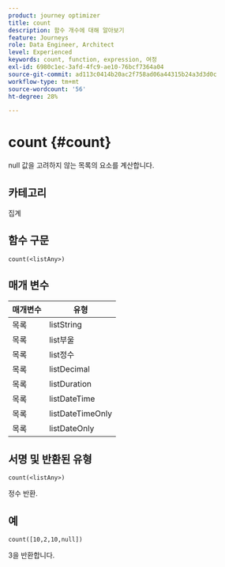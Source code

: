 ```yaml
---
product: journey optimizer
title: count
description: 함수 개수에 대해 알아보기
feature: Journeys
role: Data Engineer, Architect
level: Experienced
keywords: count, function, expression, 여정
exl-id: 6980c1ec-3afd-4fc9-ae10-76bcf7364a04
source-git-commit: ad113c0414b20ac2f758ad06a44315b24a3d3d0c
workflow-type: tm+mt
source-wordcount: '56'
ht-degree: 28%

---
```


# count {#count}

null 값을 고려하지 않는 목록의 요소를 계산합니다.

## 카테고리

집계

## 함수 구문

`count(<listAny>)`

## 매개 변수

| 매개변수 | 유형 |
|-----------|------------------|
| 목록 | listString |
| 목록 | list부울 |
| 목록 | list정수 |
| 목록 | listDecimal |
| 목록 | listDuration |
| 목록 | listDateTime |
| 목록 | listDateTimeOnly |
| 목록 | listDateOnly |

## 서명 및 반환된 유형

`count(<listAny>)`

정수 반환.

## 예

`count([10,2,10,null])`

3을 반환합니다.

